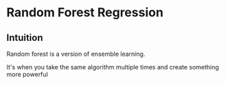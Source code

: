 # Random Forest Regression

## Intuition

Random forest is a version of ensemble learning.

It's when you take the same algorithm multiple times and create something more powerful
